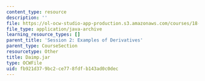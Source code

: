 ```yaml
---
content_type: resource
description: ''
file: https://ol-ocw-studio-app-production.s3.amazonaws.com/courses/18-01sc-single-variable-calculus-fall-2010/fb921d379bc2ce778fdfb143ad0c0dec_Daimp.jar
file_type: application/java-archive
learning_resource_types: []
parent_title: 'Session 2: Examples of Derivatives'
parent_type: CourseSection
resourcetype: Other
title: Daimp.jar
type: OCWFile
uid: fb921d37-9bc2-ce77-8fdf-b143ad0c0dec
---
```

